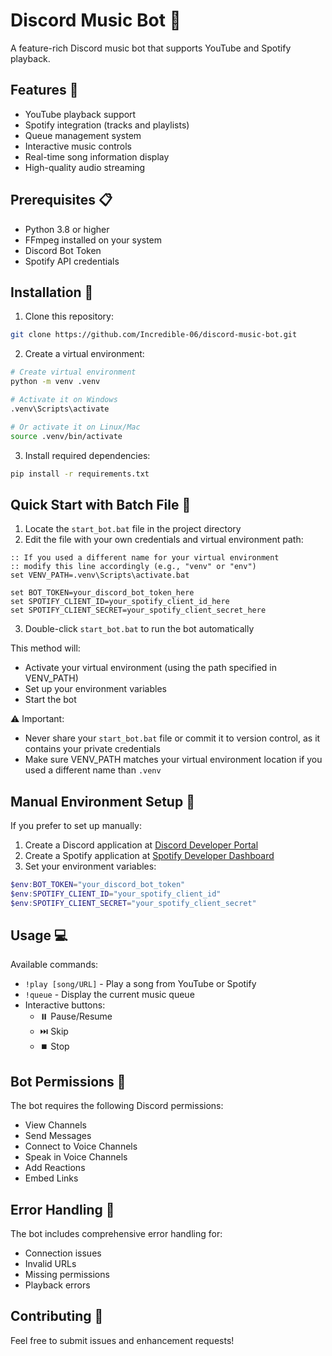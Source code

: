 # Discord Music Bot 🎵

A feature-rich Discord music bot that supports YouTube and Spotify playback.

## Features 🚀

- YouTube playback support
- Spotify integration (tracks and playlists)
- Queue management system
- Interactive music controls
- Real-time song information display
- High-quality audio streaming

## Prerequisites 📋

- Python 3.8 or higher
- FFmpeg installed on your system
- Discord Bot Token
- Spotify API credentials

## Installation 🔧

1. Clone this repository:
```bash
git clone https://github.com/Incredible-06/discord-music-bot.git
```

2. Create a virtual environment:
```bash
# Create virtual environment
python -m venv .venv

# Activate it on Windows
.venv\Scripts\activate

# Or activate it on Linux/Mac
source .venv/bin/activate
```

3. Install required dependencies:
```bash
pip install -r requirements.txt
```

## Quick Start with Batch File 🚀

1. Locate the `start_bot.bat` file in the project directory
2. Edit the file with your own credentials and virtual environment path:
```batch
:: If you used a different name for your virtual environment
:: modify this line accordingly (e.g., "venv" or "env")
set VENV_PATH=.venv\Scripts\activate.bat

set BOT_TOKEN=your_discord_bot_token_here
set SPOTIFY_CLIENT_ID=your_spotify_client_id_here
set SPOTIFY_CLIENT_SECRET=your_spotify_client_secret_here
```
3. Double-click `start_bot.bat` to run the bot automatically

This method will:
- Activate your virtual environment (using the path specified in VENV_PATH)
- Set up your environment variables
- Start the bot

⚠️ Important: 
- Never share your `start_bot.bat` file or commit it to version control, as it contains your private credentials
- Make sure VENV_PATH matches your virtual environment location if you used a different name than `.venv`

## Manual Environment Setup 🔑

If you prefer to set up manually:

1. Create a Discord application at [Discord Developer Portal](https://discord.com/developers/applications)
2. Create a Spotify application at [Spotify Developer Dashboard](https://developer.spotify.com/dashboard/)
3. Set your environment variables:
```powershell
$env:BOT_TOKEN="your_discord_bot_token"
$env:SPOTIFY_CLIENT_ID="your_spotify_client_id"
$env:SPOTIFY_CLIENT_SECRET="your_spotify_client_secret"
```

## Usage 💻

Available commands:
- `!play [song/URL]` - Play a song from YouTube or Spotify
- `!queue` - Display the current music queue
- Interactive buttons:
  - ⏸️ Pause/Resume
  - ⏭️ Skip
  - ⏹️ Stop

## Bot Permissions 🔐

The bot requires the following Discord permissions:
- View Channels
- Send Messages
- Connect to Voice Channels
- Speak in Voice Channels
- Add Reactions
- Embed Links

## Error Handling 🔧

The bot includes comprehensive error handling for:
- Connection issues
- Invalid URLs
- Missing permissions
- Playback errors

## Contributing 🤝

Feel free to submit issues and enhancement requests!
